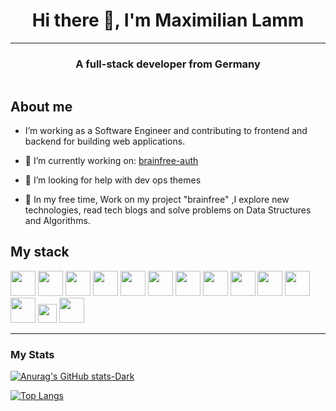 <div align="center">
<h1>Hi there 👋, I'm Maximilian Lamm</h1>
</div>

***

<div align="center">
    <h3>A full-stack developer from Germany</h3>
    <img src="https://komarev.com/ghpvc/?username=FI-ML&style=flat-square&color=blue" alt=""/>
</div>

## About me

- I’m working as a Software Engineer and contributing to frontend and backend for building web applications.
- 🔭 I’m currently working on: [brainfree-auth](https://github.com/FI-ML/brainfree-auth)

- 🤔 I’m looking for help with dev ops themes

- 🌱 In my free time, Work on my project "brainfree" ,I explore new technologies, read tech blogs and solve problems on Data Structures and Algorithms.

## My stack

<a href="https://docs.oracle.com/en/java/" target="blank"> 
<img src="https://edent.github.io/SuperTinyIcons/images/svg/java.svg" height="40" width="auto" 
alt=""></a>

<a href="https://spring.io/" target="blank"> 
<img src="https://static-00.iconduck.com/assets.00/spring-icon-256x256-2efvkvky.png" height="40" width="auto" 
alt=""></a>

<a href="https://maven.apache.org/" target="blank"> 
<img src="https://th.bing.com/th/id/OIP.bllPNf44i40BTiSTvMxT8wHaHa?pid=ImgDet&rs=1" height="40" width="auto" 
alt=""></a>

<a href="https://www.typescriptlang.org/docs/" target="blank"> 
<img src="https://edent.github.io/SuperTinyIcons/images/svg/typescript.svg" height="40" width="auto" 
alt=""></a>

<a href="https://git-scm.com/" target="blank"> 
<img src="https://edent.github.io/SuperTinyIcons/images/svg/git.svg" height="40" width="auto" 
alt=""></a>

<a href="https://docs.docker.com/" target="blank"> 
<img src="https://edent.github.io/SuperTinyIcons/images/svg/docker.svg" height="40" width="auto" 
alt=""></a>

<a href="https://www.w3schools.com/TAGS/default.asp" target="blank"> 
<img src="https://edent.github.io/SuperTinyIcons/images/svg/html5.svg" height="40" width="auto" 
alt=""></a>

<a href="https://angular.io/" target="blank"> 
<img src="https://edent.github.io/SuperTinyIcons/images/svg/angular.svg" height="40" width="auto" 
alt=""></a>

<a href="https://nestjs.com/" target="blank"> 
<img src="https://d33wubrfki0l68.cloudfront.net/e937e774cbbe23635999615ad5d7732decad182a/26072/logo-small.ede75a6b.svg" height="40" width="auto" 
alt=""></a>

<a href="https://docs.npmjs.com/" target="blank"> 
<img src="https://edent.github.io/SuperTinyIcons/images/svg/npm.svg" height="40" width="auto" 
alt=""></a>

<a href="https://docs.npmjs.com/" target="blank"> 
<img src="https://edent.github.io/SuperTinyIcons/images/svg/yarn.svg" height="40" width="auto" 
alt=""></a>

<a href="https://www.w3schools.com/css/" target="blank"> 
<img src="https://edent.github.io/SuperTinyIcons/images/svg/css3.svg" height="40" width="auto" 
alt=""></a>

<a href="https://tailwindcss.com" target="blank"> 
<img src="https://tailwindcss.com/_next/static/media/tailwindcss-mark.79614a5f61617ba49a0891494521226b.svg" height="30" width="auto" 
alt=""></a>

<a href="https://www.nginx.com/" target="blank"> 
<img src="https://edent.github.io/SuperTinyIcons/images/svg/nginx.svg" height="40" width="auto" 
alt=""></a>

***

### My Stats

[![Anurag's GitHub stats-Dark](https://github-readme-stats.vercel.app/api?username=FI-ML&show_icons=true&theme=dark#gh-dark-mode-only)](https://github.com/anuraghazra/github-readme-stats#gh-dark-mode-only)

[![Top Langs](https://github-readme-stats.vercel.app/api/top-langs/?username=FI-ML&layout=compact&theme=vision-friendly-dark)](https://github.com/anuraghazra/github-readme-stats)




<!--
**FI-ML/fi-ml** is a ✨ _special_ ✨ repository because its `README.md` (this file) appears on your GitHub profile.

Here are some ideas to get you started:

- 🔭 I’m currently working on ...
- 🌱 I’m currently learning ...
- 👯 I’m looking to collaborate on ...
- 🤔 I’m looking for help with ...
- 💬 Ask me about ...
- 📫 How to reach me: ...
- 😄 Pronouns: ...
- ⚡ Fun fact: ...
-->
